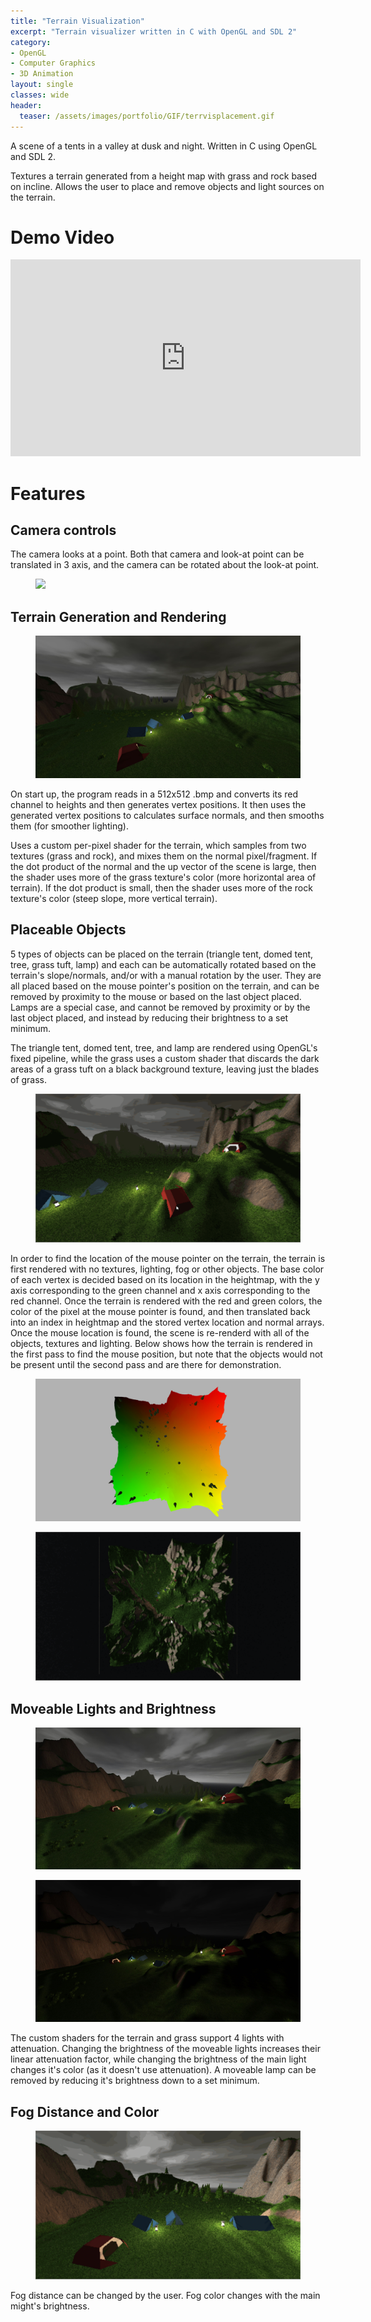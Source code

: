 ```yaml
---
title: "Terrain Visualization"
excerpt: "Terrain visualizer written in C with OpenGL and SDL 2"
category:
- OpenGL
- Computer Graphics
- 3D Animation
layout: single
classes: wide
header:
  teaser: /assets/images/portfolio/GIF/terrvisplacement.gif
---
```


A scene of a tents in a valley at dusk and night. Written in C using OpenGL and SDL 2.

Textures a terrain generated from a height map with grass and rock based on incline. Allows the user to place and remove objects and light sources on the terrain.

# Demo Video

<iframe width="560" height="315" src="https://www.youtube.com/embed/r0K9M9pK4SQ " title="YouTube video player" frameborder="0" allow="accelerometer; autoplay; clipboard-write; encrypted-media; gyroscope; picture-in-picture" allowfullscreen></iframe>

# Features

## Camera controls

The camera looks at a point. Both that camera and look-at point can be translated in 3 axis, and the camera can be rotated about the look-at point.

<figure class="align-center">
	<a href="/assets/images/portfolio/GIF/terrviscam.gif"><img src="/assets/images/portfolio/GIF/terrviscam.gif"></a>
  <figcaption></figcaption>
</figure>

## Terrain Generation and Rendering

<figure class="align-center">
	<a href="/assets/images/portfolio/JPEG/2021_12_11_terrainvisopen.JPG"><img src="/assets/images/portfolio/JPEG/2021_12_11_terrainvisopen.JPG"></a>
  <figcaption></figcaption>
</figure>

On start up, the program reads in a 512x512 .bmp and converts its red channel to heights and then generates vertex positions. It then uses the generated vertex positions to calculates surface normals, and then smooths them (for smoother lighting).

Uses a custom per-pixel shader for the terrain, which samples from two textures (grass and rock), and mixes them on the normal pixel/fragment. If the dot product of the normal and the up vector of the scene is large, then the shader uses more of the grass texture's color (more horizontal area of terrain). If the dot product is small, then the shader uses more of the rock texture's color (steep slope, more vertical terrain).


## Placeable Objects

5 types of objects can be placed on the terrain (triangle tent, domed tent, tree, grass tuft, lamp) and each can be automatically rotated based on the terrain's slope/normals, and/or with a manual rotation by the user. They are all placed based on the mouse pointer's position on the terrain, and can be removed by proximity to the mouse or based on the last object placed. Lamps are a special case, and cannot be removed by proximity or by the last object placed, and instead by reducing their brightness to a set minimum.

The triangle tent, domed tent, tree, and lamp are rendered using OpenGL's fixed pipeline, while the grass uses a custom shader that discards the dark areas of a grass tuft on a black background texture, leaving just the blades of grass.

<figure class="align-center">
	<a href="/assets/images/portfolio/GIF/terrvisplacement.gif"><img src="/assets/images/portfolio/GIF/terrvisplacement.gif"></a>
  <figcaption></figcaption>
</figure>

In order to find the location of the mouse pointer on the terrain, the terrain is first rendered with no textures, lighting, fog or other objects. The base color of each vertex is decided based on its location in the heightmap, with the y axis corresponding to the green channel and x axis corresponding to the red channel. Once the terrain is rendered with the red and green colors, the color of the pixel at the mouse pointer is found, and then translated back into an index in heightmap and the stored vertex location and normal arrays. Once the mouse location is found, the scene is re-renderd with all of the objects, textures and lighting. Below shows how the terrain is rendered in the first pass to find the mouse position, but note that the objects would not be present until the second pass and are there for demonstration.

<figure class="align-center">
	<a href="/assets/images/portfolio/JPEG/2021_12_11_terrainvisplacement.JPG"><img src="/assets/images/portfolio/JPEG/2021_12_11_terrainvisplacement.JPG"></a>
  <figcaption></figcaption>
</figure>


<figure class="align-center">
	<a href="/assets/images/portfolio/GIF/terrvisplacementcolor.gif"><img src="/assets/images/portfolio/GIF/terrvisplacementcolor.gif"></a>
  <figcaption></figcaption>
</figure>


## Moveable Lights and Brightness

<figure class="align-center">
	<a href="/assets/images/portfolio/JPEG/2021_12_11_terrainvis1.JPG"><img src="/assets/images/portfolio/JPEG/2021_12_11_terrainvis1.JPG"></a>
  <figcaption></figcaption>
</figure>

<figure class="align-center">
	<a href="/assets/images/portfolio/JPEG/2021_12_11_terrainvis1dark.JPG"><img src="/assets/images/portfolio/JPEG/2021_12_11_terrainvis1dark.JPG"></a>
  <figcaption></figcaption>
</figure>

The custom shaders for the terrain and grass support 4 lights with attenuation. Changing the brightness of the moveable lights increases their linear attenuation factor, while changing the brightness of the main light changes it's color (as it doesn't use attenuation). A moveable lamp can be removed by reducing it's brightness down to a set minimum.


## Fog Distance and Color
<figure class="align-center">
	<a href="/assets/images/portfolio/GIF/terrvisfog.gif"><img src="/assets/images/portfolio/GIF/terrvisfog.gif"></a>
  <figcaption></figcaption>
</figure>

Fog distance can be changed by the user. Fog color changes with the main might's brightness.
